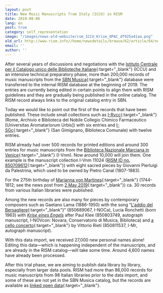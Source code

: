 ```yaml
---
layout: post
title: New Music Manuscripts from Italy (ICCU) in RISM
date: 2019-08-08
lang: en
post: true
category: self_representation
image: "/images/news-old-website/csm_ICCU_Krise_OPAC_df925a41aa.png"
old_url: http://www.rism.info//home/newsdetails/browse/62/article/64/new-music-manuscripts-from-italy-iccu-in-rism.html
email: ''
author: ''
---
```



After several years of discussions and negotiations with the [Istituto Centrale per il Catalogo unico delle Biblioteche Italiane](https://www.iccu.sbn.it/it/){:target="_blank"} (ICCU) and an intensive technical preparatory phase, more than 200,000 records of music manuscripts from the [SBN Musica](https://opac.sbn.it/opacsbn/opac/iccu/musica.jsp){:target="_blank"} database were transferred to the internal RISM database at the beginning of 2019. The entries are currently being edited in certain points to align them with RISM guidelines and they are gradually being published in the online catalog. The RISM record always links to the original catalog entry in SBN.

Today we would like to point out the first of the records that have been published. These include small collections such as [I-Rvcc](https://opac.rism.info/search?View=rism&siglum=I-Rvcc&Language=en){:target="_blank"} (Rome, Archivio e Biblioteca del Nobile Collegio Chimico Farmaceutico [Universitas Aromatariorum Urbis]) with six entries and [I-SGc](https://opac.rism.info/search?View=rism&siglum=I-SGc&Language=en){:target="_blank"} (San Gimignano, Biblioteca Comunale) with twelve entries.

RISM already had over 500 records for printed editions and around 300 entries for music manuscripts from the [Biblioteca Nazionale Marciana in Venice](https://opac.rism.info/search?View=rism&siglum=I-Vnm&Language=en){:target="_blank"} (I-Vnm). Now around 10,000 will join them. One example is the manuscript collection I-Vnm 11024 ([RISM ID no. 850709612](https://opac.rism.info/search?id=850709612&View=rism&Language=en){:target="_blank"}) with eight sacred pieces by Giovanni Pierluigi da Palestrina, which used to be owned by Pietro Canal (1807-1883).

For the 275th birthday of [Marianna von Martines](https://opac.rism.info/metaopac/perma.do?v=rism&q=-1%3d%22pe331798%22&Language=en){:target="_blank"} (1744-1812; see the news post from [2 May 2019](/events/2019/05/02/marianna-von-martines-17441812-at-275.html){:target="_blank"}) ca. 30 records from various Italian libraries were published.

Among the new records are also many for pieces by contemporary composers such as Gaetano Lama (1886-1950) with the song “[L'addio del Bersagliere](https://opac.rism.info/search?id=850689069&View=rism&Language=en){:target="_blank"}” (850689067, I-NOCa), Lucia Ronchetti (born 1963) with [_Krise eines Engels_](https://opac.rism.info/search?id=850803749&View=rism&Language=en) after Paul Klee (850803749, autograph manuscript, I-NOVcon: Novara, Conservatorio di Musica, Biblioteca) and [a cello concerto](https://opac.rism.info/search?id=850811537&View=rism&Language=en){:target="_blank"} by Vittorio Rieti (850811537, I-Mr, autograph manuscript).

With this data import, we received 27,000 new personal names alone! Editing this data—which is happening independent of the manuscripts, and are already in the RISM catalog—will take some time. Around 4,600 names have already been processed.

After this trial phase, we are aiming to publish data library by library, especially from larger data pools. RISM had more than 86,000 records for music manuscripts from 98 Italian libraries prior to the data import, and some of these are not yet in the SBN Musica catalog, but the records are available as [linked open data](https://opac.rism.info/index.php?id=10&L=0){:target="_blank"}.



